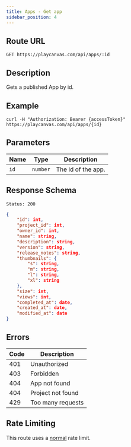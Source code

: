 ```yaml
---
title: Apps - Get app
sidebar_position: 4
---
```


## Route URL

```none
GET https://playcanvas.com/api/apps/:id
```

## Description

Gets a published App by id.

## Example

```none
curl -H "Authorization: Bearer {accessToken}" https://playcanvas.com/api/apps/{id}
```

## Parameters

| Name | Type     | Description        |
| ---- | -------- | ------------------ |
| `id` | `number` | The id of the app. |

## Response Schema

```none
Status: 200
```

```json
{
    "id": int,
    "project_id": int,
    "owner_id": int,
    "name": string,
    "description": string,
    "version": string,
    "release_notes": string,
    "thumbnails": {
        "s": string,
        "m": string,
        "l": string,
        "xl": string
    },
    "size": int,
    "views": int,
    "completed_at": date,
    "created_at": date,
    "modified_at": date
}
```

## Errors

| Code | Description       |
| ---- | ----------------- |
| 401  | Unauthorized      |
| 403  | Forbidden         |
| 404  | App not found     |
| 404  | Project not found |
| 429  | Too many requests |

## Rate Limiting

This route uses a [normal][1] rate limit.

[1]: /user-manual/api#rate-limiting
